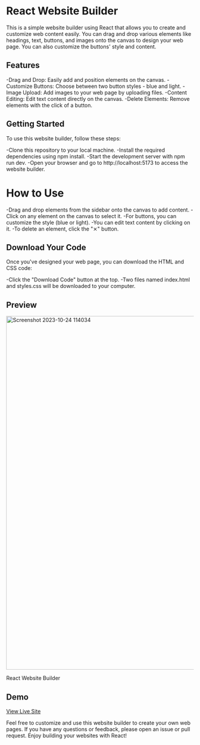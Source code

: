 # React Website Builder
This is a simple website builder using React that allows you to create and customize web content easily. You can drag and drop various elements like headings, text, buttons, and images onto the canvas to design your web page. You can also customize the buttons' style and content.

## Features
-Drag and Drop: Easily add and position elements on the canvas.
-Customize Buttons: Choose between two button styles - blue and light.
-Image Upload: Add images to your web page by uploading files.
-Content Editing: Edit text content directly on the canvas.
-Delete Elements: Remove elements with the click of a button.

## Getting Started
To use this website builder, follow these steps:

-Clone this repository to your local machine.
-Install the required dependencies using npm install.
-Start the development server with npm run dev.
-Open your browser and go to http://localhost:5173 to access the website builder.

# How to Use
-Drag and drop elements from the sidebar onto the canvas to add content.
-Click on any element on the canvas to select it.
-For buttons, you can customize the style (blue or light).
-You can edit text content by clicking on it.
-To delete an element, click the "⨯" button.

## Download Your Code
Once you've designed your web page, you can download the HTML and CSS code:

-Click the "Download Code" button at the top.
-Two files named index.html and styles.css will be downloaded to your computer.

## Preview
<img width="947" alt="Screenshot 2023-10-24 114034" src="https://github.com/ifeanyianyanwu/simple_drag_n_drop_website_builder/assets/75376053/5b36a6f7-6218-4558-b7f0-445247464af2">
<p>React Website Builder</p>

## Demo
[View Live Site](https://drag-and-drop-website-builder.netlify.app/)

Feel free to customize and use this website builder to create your own web pages. If you have any questions or feedback, please open an issue or pull request. Enjoy building your websites with React!
